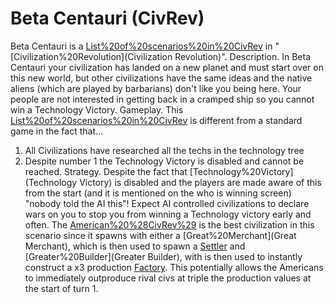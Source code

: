 # Beta Centauri (CivRev)

Beta Centauri is a [List%20of%20scenarios%20in%20CivRev](scenario) in "[Civilization%20Revolution](Civilization Revolution)".
Description.
In Beta Centauri your civilization has landed on a new planet and must start over on this new world, but other civilizations have the same ideas and the native aliens (which are played by barbarians) don't like you being here.
Your people are not interested in getting back in a cramped ship so you cannot win a Technology Victory.
Gameplay.
This [List%20of%20scenarios%20in%20CivRev](scenario) is different from a standard game in the fact that...
1. All Civilizations have researched all the techs in the technology tree
2. Despite number 1 the Technology Victory is disabled and cannot be reached.
Strategy.
Despite the fact that [Technology%20Victory](Technology Victory) is disabled and the players are made aware of this from the start (and it is mentioned on the who is winning screen) "nobody told the AI this"! Expect AI controlled civilizations to declare wars on you to stop you from winning a Technology victory early and often.
The [American%20%28CivRev%29](American) is the best civilization in this scenario since it spawns with either a [Great%20Merchant](Great Merchant), which is then used to spawn a [Settler](Settler) and [Greater%20Builder](Greater Builder), with is then used to instantly construct a x3 production [Factory](Factory). This potentially allows the Americans to immediately outproduce rival civs at triple the production values at the start of turn 1.